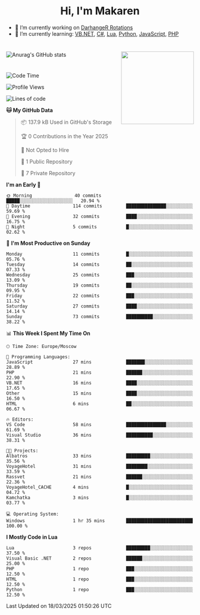 <div id="header" align="center">
 <h1>Hi, I'm Makaren</h1>
</div>

- 🔭 I’m currently working on <a href="https://darhanger.github.io/rotations/">DarhangeR Rotations</a>
- 🌱 I’m currently learning: <a href="https://learn.microsoft.com/ru-ru/dotnet/visual-basic/">VB.NET</a>, <a href="https://dotnet.microsoft.com/en-us/languages/csharp">C#</a>, <a href="https://www.lua.org">Lua</a>, <a href="https://www.python.org">Python</a>, <a href="https://www.ecma-international.org/publications-and-standards/standards/ecma-262/">JavaScript</a>, <a href="https://www.php.net">PHP</a>
<!--
- 👯 I’m looking to collaborate on ...
- 🤔 I’m looking for help with ...
- 💬 Ask me about ...
- 📫 How to reach me: ...
- 😄 Pronouns: ...
- ⚡ Fun fact: ...
-->
#
![Anurag's GitHub stats](https://github-readme-stats.vercel.app/api?username=MakarenD&text_color=fff&icon_color=435cd9&show_icons=true&theme=dark&bg_color=00000000)<img align="right" src="https://media3.giphy.com/media/LaVp0AyqR5bGsC5Cbm/giphy.gif?cid=ecf05e4702j5mjw4h8mwt6p3xur6xnlpw7ymefs00ez9pcbs&ep=v1_gifs_search&rid=giphy.gif&ct=g" width="195"/> 

#
<!--START_SECTION:waka-->
![Code Time](http://img.shields.io/badge/Code%20Time-609%20hrs%2050%20mins-blue)

![Profile Views](http://img.shields.io/badge/Profile%20Views-0-blue)

![Lines of code](https://img.shields.io/badge/From%20Hello%20World%20I%27ve%20Written-3.0%20million%20lines%20of%20code-blue)

**🐱 My GitHub Data** 

> 📦 137.9 kB Used in GitHub's Storage 
 > 
> 🏆 0 Contributions in the Year 2025
 > 
> 🚫 Not Opted to Hire
 > 
> 📜 1 Public Repository 
 > 
> 🔑 7 Private Repository 
 > 
**I'm an Early 🐤** 

```text
🌞 Morning                40 commits          █████░░░░░░░░░░░░░░░░░░░░   20.94 % 
🌆 Daytime                114 commits         ███████████████░░░░░░░░░░   59.69 % 
🌃 Evening                32 commits          ████░░░░░░░░░░░░░░░░░░░░░   16.75 % 
🌙 Night                  5 commits           █░░░░░░░░░░░░░░░░░░░░░░░░   02.62 % 
```
📅 **I'm Most Productive on Sunday** 

```text
Monday                   11 commits          █░░░░░░░░░░░░░░░░░░░░░░░░   05.76 % 
Tuesday                  14 commits          ██░░░░░░░░░░░░░░░░░░░░░░░   07.33 % 
Wednesday                25 commits          ███░░░░░░░░░░░░░░░░░░░░░░   13.09 % 
Thursday                 19 commits          ██░░░░░░░░░░░░░░░░░░░░░░░   09.95 % 
Friday                   22 commits          ███░░░░░░░░░░░░░░░░░░░░░░   11.52 % 
Saturday                 27 commits          ████░░░░░░░░░░░░░░░░░░░░░   14.14 % 
Sunday                   73 commits          ██████████░░░░░░░░░░░░░░░   38.22 % 
```


📊 **This Week I Spent My Time On** 

```text
🕑︎ Time Zone: Europe/Moscow

💬 Programming Languages: 
JavaScript               27 mins             ███████░░░░░░░░░░░░░░░░░░   28.89 % 
PHP                      21 mins             ██████░░░░░░░░░░░░░░░░░░░   22.90 % 
VB.NET                   16 mins             ████░░░░░░░░░░░░░░░░░░░░░   17.65 % 
Other                    15 mins             ████░░░░░░░░░░░░░░░░░░░░░   16.50 % 
HTML                     6 mins              ██░░░░░░░░░░░░░░░░░░░░░░░   06.67 % 

🔥 Editors: 
VS Code                  58 mins             ███████████████░░░░░░░░░░   61.69 % 
Visual Studio            36 mins             ██████████░░░░░░░░░░░░░░░   38.31 % 

🐱‍💻 Projects: 
Albatros                 33 mins             █████████░░░░░░░░░░░░░░░░   35.56 % 
VoyageHotel              31 mins             ████████░░░░░░░░░░░░░░░░░   33.59 % 
Rassvet                  21 mins             ██████░░░░░░░░░░░░░░░░░░░   22.36 % 
VoyageHotel_CACHE        4 mins              █░░░░░░░░░░░░░░░░░░░░░░░░   04.72 % 
Kamchatka                3 mins              █░░░░░░░░░░░░░░░░░░░░░░░░   03.77 % 

💻 Operating System: 
Windows                  1 hr 35 mins        █████████████████████████   100.00 % 
```

**I Mostly Code in Lua** 

```text
Lua                      3 repos             █████████░░░░░░░░░░░░░░░░   37.50 % 
Visual Basic .NET        2 repos             ██████░░░░░░░░░░░░░░░░░░░   25.00 % 
PHP                      1 repo              ███░░░░░░░░░░░░░░░░░░░░░░   12.50 % 
HTML                     1 repo              ███░░░░░░░░░░░░░░░░░░░░░░   12.50 % 
Python                   1 repo              ███░░░░░░░░░░░░░░░░░░░░░░   12.50 % 
```




 Last Updated on 18/03/2025 01:50:26 UTC
<!--END_SECTION:waka-->
